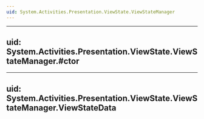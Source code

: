 ```yaml
---
uid: System.Activities.Presentation.ViewState.ViewStateManager
---
```


---
uid: System.Activities.Presentation.ViewState.ViewStateManager.#ctor
---

---
uid: System.Activities.Presentation.ViewState.ViewStateManager.ViewStateData
---
